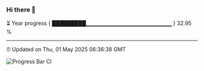 ### Hi there 👋

⏳ Year progress { █████████▁▁▁▁▁▁▁▁▁▁▁▁▁▁▁▁▁▁▁▁▁ } 32.95 %

---

⏰ Updated on Thu, 01 May 2025 06:36:38 GMT

![Progress Bar CI](https://github.com/DhruviPatel157/GitHub-Actions-Demo/workflows/Progress%20Bar%20CI/badge.svg)
